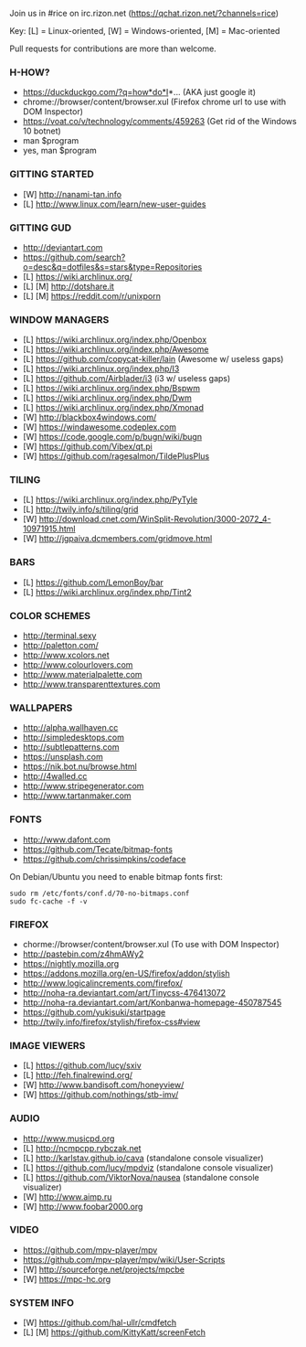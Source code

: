Join us in #rice on irc.rizon.net (https://qchat.rizon.net/?channels=rice)

Key: [L] = Linux-oriented, [W] = Windows-oriented, [M] = Mac-oriented

Pull requests for contributions are more than welcome.

### H-HOW?
* https://duckduckgo.com/?q=how*do*I*... (AKA just google it)
* chrome://browser/content/browser.xul (Firefox chrome url to use with DOM Inspector)
* https://voat.co/v/technology/comments/459263 (Get rid of the Windows 10 botnet)
* man $program
* yes, man $program

### GITTING STARTED
* [W] http://nanami-tan.info
* [L] http://www.linux.com/learn/new-user-guides

### GITTING GUD
* http://deviantart.com
* https://github.com/search?o=desc&q=dotfiles&s=stars&type=Repositories
* [L] https://wiki.archlinux.org/
* [L] [M] http://dotshare.it
* [L] [M] https://reddit.com/r/unixporn

### WINDOW MANAGERS
* [L] https://wiki.archlinux.org/index.php/Openbox
* [L] https://wiki.archlinux.org/index.php/Awesome
* [L] https://github.com/copycat-killer/lain (Awesome w/ useless gaps)
* [L] https://wiki.archlinux.org/index.php/I3
* [L] https://github.com/Airblader/i3 (i3 w/ useless gaps)
* [L] https://wiki.archlinux.org/index.php/Bspwm
* [L] https://wiki.archlinux.org/index.php/Dwm
* [L] https://wiki.archlinux.org/index.php/Xmonad
* [W] http://blackbox4windows.com/
* [W] https://windawesome.codeplex.com
* [W] https://code.google.com/p/bugn/wiki/bugn
* [W] https://github.com/Vibex/qt.pi
* [W] https://github.com/ragesalmon/TildePlusPlus

### TILING
* [L] https://wiki.archlinux.org/index.php/PyTyle
* [L] http://twily.info/s/tiling/grid
* [W] http://download.cnet.com/WinSplit-Revolution/3000-2072_4-10971915.html
* [W] http://jgpaiva.dcmembers.com/gridmove.html

### BARS
* [L] https://github.com/LemonBoy/bar
* [L] https://wiki.archlinux.org/index.php/Tint2

### COLOR SCHEMES
* http://terminal.sexy
* http://paletton.com/
* http://www.xcolors.net
* http://www.colourlovers.com
* http://www.materialpalette.com
* http://www.transparenttextures.com

### WALLPAPERS
* http://alpha.wallhaven.cc
* http://simpledesktops.com
* http://subtlepatterns.com
* https://unsplash.com
* https://nik.bot.nu/browse.html
* http://4walled.cc
* http://www.stripegenerator.com
* http://www.tartanmaker.com

### FONTS
* http://www.dafont.com
* https://github.com/Tecate/bitmap-fonts
* https://github.com/chrissimpkins/codeface

On Debian/Ubuntu you need to enable bitmap fonts first:
````
sudo rm /etc/fonts/conf.d/70-no-bitmaps.conf
sudo fc-cache -f -v
````

### FIREFOX
* chorme://browser/content/browser.xul (To use with DOM Inspector)
* http://pastebin.com/z4hmAWy2
* https://nightly.mozilla.org
* https://addons.mozilla.org/en-US/firefox/addon/stylish
* http://www.logicalincrements.com/firefox/
* http://noha-ra.deviantart.com/art/Tinycss-476413072
* http://noha-ra.deviantart.com/art/Konbanwa-homepage-450787545
* https://github.com/yukisuki/startpage
* http://twily.info/firefox/stylish/firefox-css#view

### IMAGE VIEWERS
* [L] https://github.com/lucy/sxiv
* [L] http://feh.finalrewind.org/
* [W] http://www.bandisoft.com/honeyview/
* [W] https://github.com/nothings/stb-imv/

### AUDIO
* http://www.musicpd.org
* [L] http://ncmpcpp.rybczak.net
* [L] http://karlstav.github.io/cava (standalone console visualizer)
* [L] https://github.com/lucy/mpdviz (standalone console visualizer)
* [L] https://github.com/ViktorNova/nausea (standalone console visualizer)
* [W] http://www.aimp.ru
* [W] http://www.foobar2000.org

### VIDEO
* https://github.com/mpv-player/mpv
* https://github.com/mpv-player/mpv/wiki/User-Scripts
* [W] http://sourceforge.net/projects/mpcbe
* [W] https://mpc-hc.org

### SYSTEM INFO
* [W] https://github.com/hal-ullr/cmdfetch
* [L] [M] https://github.com/KittyKatt/screenFetch

